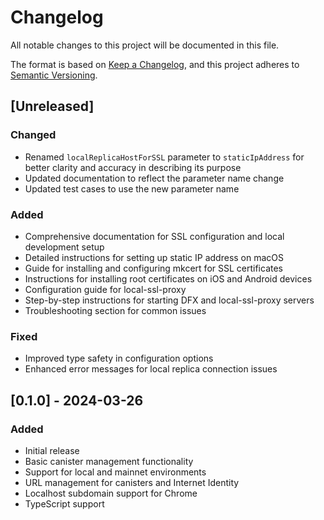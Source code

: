 # Changelog

All notable changes to this project will be documented in this file.

The format is based on [Keep a Changelog](https://keepachangelog.com/en/1.0.0/),
and this project adheres to [Semantic Versioning](https://semver.org/spec/v2.0.0.html).

## [Unreleased]

### Changed

- Renamed `localReplicaHostForSSL` parameter to `staticIpAddress` for better clarity and accuracy in describing its purpose
- Updated documentation to reflect the parameter name change
- Updated test cases to use the new parameter name

### Added

- Comprehensive documentation for SSL configuration and local development setup
- Detailed instructions for setting up static IP address on macOS
- Guide for installing and configuring mkcert for SSL certificates
- Instructions for installing root certificates on iOS and Android devices
- Configuration guide for local-ssl-proxy
- Step-by-step instructions for starting DFX and local-ssl-proxy servers
- Troubleshooting section for common issues

### Fixed

- Improved type safety in configuration options
- Enhanced error messages for local replica connection issues

## [0.1.0] - 2024-03-26

### Added

- Initial release
- Basic canister management functionality
- Support for local and mainnet environments
- URL management for canisters and Internet Identity
- Localhost subdomain support for Chrome
- TypeScript support
